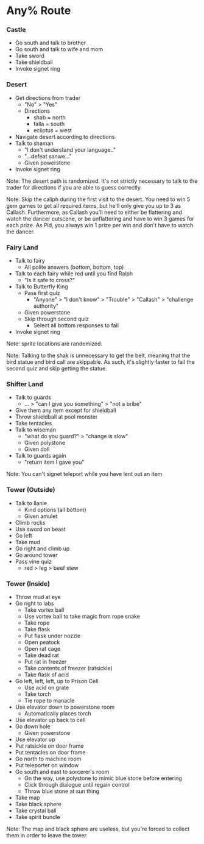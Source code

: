 # Any% Route

### Castle
* Go south and talk to brother
* Go south and talk to wife and mom
* Take sword
* Take shieldball
* Invoke signet ring


### Desert
* Get directions from trader
  - "No" > "Yes"
  - Directions
      - shab = north
      - falla = south
      - ecliptus = west
* Navigate desert according to directions
* Talk to shaman
  - "I don't understand your language.."
  - "...defeat sanwe..."
  - Given powerstone
* Invoke signet ring

Note: The desert path is randomized. It's not strictly necessary to talk to the trader for directions if you are able to guess correctly.

Note: Skip the caliph during the first visit to the desert. You need to win 5 gem games to get all required items, but he'll only give you up to 3 as Callash. Furthermore, as Callash you'll need to either be flattering and watch the dancer cutscene, or be unflattering and have to win 3 games for each prize. As Pid, you always win 1 prize per win and don't have to watch the dancer.


### Fairy Land
* Talk to fairy
  - All polite answers (bottom, bottom, top)
* Talk to each fairy while red until you find Ralph
  - "Is it safe to cross?"
* Talk to Butterfly King
  - Pass first quiz
      - "Anyone" > "I don't know" > "Trouble" > "Callash" > "challenge authority"
  - Given powerstone
  - Skip through second quiz
      - Select all bottom responses to fail
* Invoke signet ring

Note: sprite locations are randomized.

Note: Talking to the shak is unnecessary to get the belt, meaning that the bird statue and bird call are skippable. As such, it's slightly faster to fail the second quiz and skip getting the statue.


### Shifter Land
* Talk to guards
  - ... > "can I give you something" > "not a bribe"
* Give them any item except for shieldball
* Throw shieldball at pool monster
* Take tentacles
* Talk to wiseman
  - "what do you guard?" > "change is slow"
  - Given polystone
  - Given doll
* Talk to guards again
  - "return item I gave you"

Note: You can't signet teleport while you have lent out an item


### Tower (Outside)
* Talk to Ilanie
  - Kind options (all bottom)
  - Given amulet
* Climb rocks
* Use sword on beast
* Go left
* Take mud
* Go right and climb up
* Go around tower
* Pass vine quiz
    - red > leg > beef stew

### Tower (Inside)
* Throw mud at eye
* Go right to labs
  - Take vortex ball
  - Use vortex ball to take magic from rope snake
  - Take rope
  - Take flask
  - Put flask under nozzle
  - Open peatock
  - Open rat cage
  - Take dead rat
  - Put rat in freezer
  - Take contents of freezer (ratsickle)
  - Take flask of acid
* Go left, left, left, up to Prison Cell
  - Use acid on grate
  - Take torch
  - Tie rope to manacle
* Use elevator down to powerstone room
  - Automatically places torch
* Use elevator up back to cell
* Go down hole
  - Given powerstone
* Use elevator up
* Put ratsickle on door frame
* Put tentacles on door frame
* Go north to machine room
* Put teleporter on window
* Go south and east to sorcerer's room
  - On the way, use polystone to mimic blue stone before entering
  - Click through dialogue until regain control
  - Throw blue stone at sun thing
* Take map
* Take black sphere
* Take crystal ball
* Take spirit bundle

Note: The map and black sphere are useless, but you're forced to collect them in order to leave the tower.

